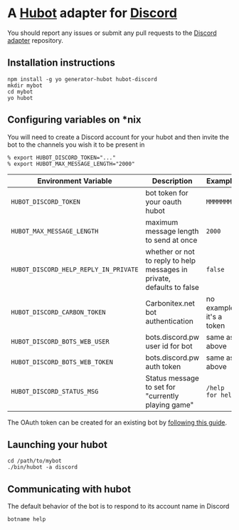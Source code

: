 # A [Hubot](https://github.com/github/hubot) adapter for [Discord](https://discordapp.com/)

You should report any issues or submit any pull requests to the
[Discord adapter](https://github.com/thetimpanist/hubot-discord) repository.

## Installation instructions

    npm install -g yo generator-hubot hubot-discord
    mkdir mybot
    cd mybot
    yo hubot

## Configuring variables on *nix
You will need to create a Discord account for your hubot and then invite the bot
to the channels you wish it to be present in

    % export HUBOT_DISCORD_TOKEN="..."
    % export HUBOT_MAX_MESSAGE_LENGTH="2000"

Environment Variable | Description | Example
--- | --- | ---
`HUBOT_DISCORD_TOKEN` | bot token for your oauth hubot | `MMMMMMMM`
`HUBOT_MAX_MESSAGE_LENGTH` | maximum message length to send at once | `2000`
`HUBOT_DISCORD_HELP_REPLY_IN_PRIVATE` |  whether or not to reply to help messages in private, defaults to false | `false`
`HUBOT_DISCORD_CARBON_TOKEN` | Carbonitex.net bot authentication | no example, it's a token
`HUBOT_DISCORD_BOTS_WEB_USER` |  bots.discord.pw user id for bot | same as above
`HUBOT_DISCORD_BOTS_WEB_TOKEN` |  bots.discord.pw auth token | same as above
`HUBOT_DISCORD_STATUS_MSG` | Status message to set for "currently playing game" | `/help for help`

The OAuth token can be created for an existing bot by [following this guide](https://github.com/DoNotSpamPls/repository/wiki/How-to-convert-your-bot-account-in-the-API).

## Launching your hubot
    
    cd /path/to/mybot
    ./bin/hubot -a discord

## Communicating with hubot
The default behavior of the bot is to respond to its account name in Discord

    botname help
